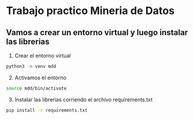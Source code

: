 # Trabajo practico Mineria de Datos

## Vamos a crear un entorno virtual y luego instalar las librerias

1. Crear el entorno virtual
```bash
python3 -m venv mdd
```

2. Activamos el entorno
```bash
source mdd/bin/activate
```

3. Instalar las librerias corriendo el archivo requirements.txt
```bash
pip install -r requirements.txt
```